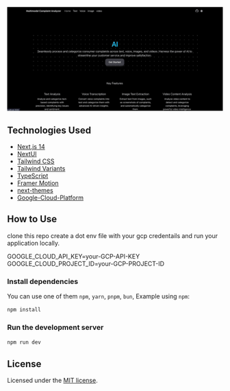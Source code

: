 <img src="./public/demo.gif" alt="Video WalkthroughS">

## Technologies Used

- [Next.js 14](https://nextjs.org/docs/getting-started)
- [NextUI](https://nextui.org)
- [Tailwind CSS](https://tailwindcss.com)
- [Tailwind Variants](https://tailwind-variants.org)
- [TypeScript](https://www.typescriptlang.org)
- [Framer Motion](https://www.framer.com/motion)
- [next-themes](https://github.com/pacocoursey/next-themes)
- [Google-Cloud-Platform](https://console.cloud.google.com/)

## How to Use

clone this repo create a dot env file with your gcp credentails and run your application locally.

GOOGLE_CLOUD_API_KEY=your-GCP-API-KEY
GOOGLE_CLOUD_PROJECT_ID=your-GCP-PROJECT-ID

### Install dependencies

You can use one of them `npm`, `yarn`, `pnpm`, `bun`, Example using `npm`:

```bash
npm install
```

### Run the development server

```bash
npm run dev
```

## License

Licensed under the [MIT license](https://github.com/nextui-org/next-pages-template/blob/main/LICENSE).
